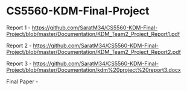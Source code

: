 # CS5560-KDM-Final-Project


Report 1 - https://github.com/SaratM34/CS5560-KDM-Final-Project/blob/master/Documentation/KDM_Team2_Project_Report1.pdf <br />

Report 2 - https://github.com/SaratM34/CS5560-KDM-Final-Project/blob/master/Documentation/KDM_Team2_Project_Report2.pdf <br />

Report 3 - https://github.com/SaratM34/CS5560-KDM-Final-Project/blob/master/Documentation/kdm%20project%20report3.docx <br />

Final Paper - 
